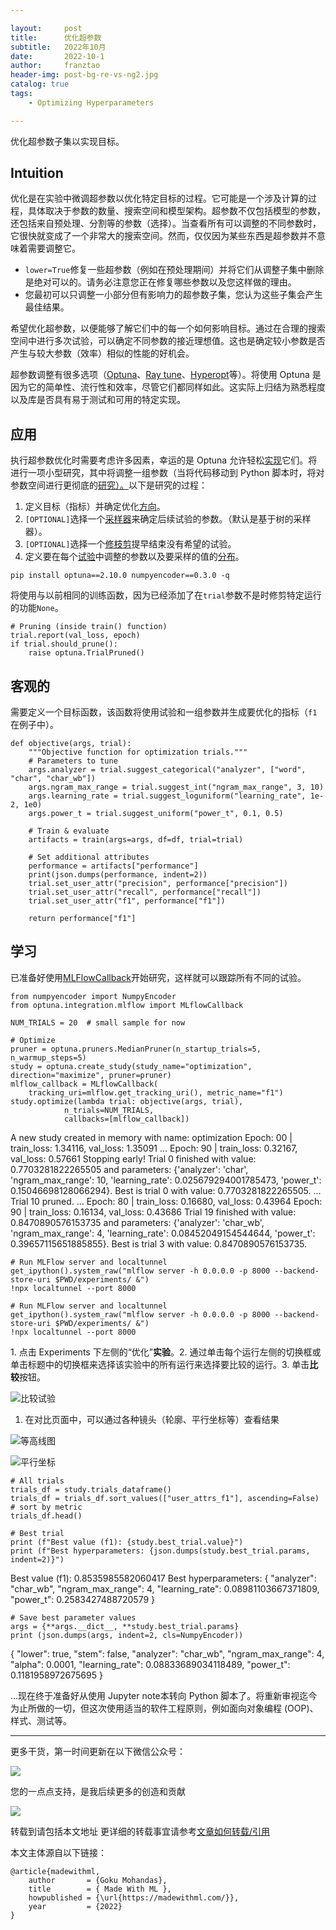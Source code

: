 ```yaml
---

layout:     post
title:      优化超参数
subtitle:   2022年10月
date:       2022-10-1
author:     franztao
header-img: post-bg-re-vs-ng2.jpg
catalog: true
tags:
    - Optimizing Hyperparameters

---
```


优化超参数子集以实现目标。

## Intuition

优化是在实验中微调超参数以优化特定目标的过程。它可能是一个涉及计算的过程，具体取决于参数的数量、搜索空间和模型架构。超参数不仅包括模型的参数，还包括来自预处理、分割等的参数（选择）。当查看所有可以调整的不同参数时，它很快就变成了一个非常大的搜索空间。然而，仅仅因为某些东西是超参数并不意味着需要调整它。

- `lower=True`修复一些超参数（例如在预处理期间）并将它们从调整子集中删除是绝对可以的。请务必注意您正在修复哪些参数以及您这样做的理由。
- 您最初可以只调整一小部分但有影响力的超参数子集，您认为这些子集会产生最佳结果。

希望优化超参数，以便能够了解它们中的每一个如何影响目标。通过在合理的搜索空间中进行多次试验，可以确定不同参数的接近理想值。这也是确定较小参数是否产生与较大参数（效率）相似的性能的好机会。

超参数调整有很多选项（[Optuna](https://github.com/optuna/optuna)、[Ray tune](https://github.com/ray-project/ray/tree/master/python/ray/tune)、[Hyperopt](https://github.com/hyperopt/hyperopt)等）。将使用 Optuna 是因为它的简单性、流行性和效率，尽管它们都同样如此。这实际上归结为熟悉程度以及库是否具有易于测试和可用的特定实现。

## 应用

执行超参数优化时需要考虑许多因素，幸运的是 Optuna 允许轻松[实现](https://optuna.readthedocs.io/en/stable/reference/)它们。将进行一项小型研究，其中将调整一组参数（当将代码移动到 Python 脚本时，将对参数空间进行更彻底的[研究）。](https://optuna.readthedocs.io/en/stable/reference/study.html)以下是研究的过程：

1. 定义目标（指标）并确定优化[方向](https://optuna.readthedocs.io/en/stable/reference/generated/optuna.study.StudyDirection.html#optuna.study.StudyDirection)。
2. `[OPTIONAL]`选择一个[采样器](https://optuna.readthedocs.io/en/stable/reference/samplers.html)来确定后续试验的参数。（默认是基于树的采样器）。
3. `[OPTIONAL]`选择一个[修枝剪](https://optuna.readthedocs.io/en/stable/reference/pruners.html)提早结束没有希望的试验。
4. 定义要在每个[试验](https://optuna.readthedocs.io/en/stable/reference/trial.html)中调整的参数以及要采样的值的[分布](https://optuna.readthedocs.io/en/stable/reference/generated/optuna.trial.Trial.html#optuna-trial-trial)。

```
pip install optuna==2.10.0 numpyencoder==0.3.0 -q
```

将使用与以前相同的训练函数，因为已经添加了在`trial`参数不是时修剪特定运行的功能`None`。

```
# Pruning (inside train() function)
trial.report(val_loss, epoch)
if trial.should_prune():
    raise optuna.TrialPruned()

```



## 客观的

需要定义一个目标函数，该函数将使用试验和一组参数并生成要优化的指标（`f1`在例子中）。

```
def objective(args, trial):
    """Objective function for optimization trials."""
    # Parameters to tune
    args.analyzer = trial.suggest_categorical("analyzer", ["word", "char", "char_wb"])
    args.ngram_max_range = trial.suggest_int("ngram_max_range", 3, 10)
    args.learning_rate = trial.suggest_loguniform("learning_rate", 1e-2, 1e0)
    args.power_t = trial.suggest_uniform("power_t", 0.1, 0.5)

    # Train & evaluate
    artifacts = train(args=args, df=df, trial=trial)

    # Set additional attributes
    performance = artifacts["performance"]
    print(json.dumps(performance, indent=2))
    trial.set_user_attr("precision", performance["precision"])
    trial.set_user_attr("recall", performance["recall"])
    trial.set_user_attr("f1", performance["f1"])

    return performance["f1"]

```



## 学习

已准备好使用[MLFlowCallback](https://optuna.readthedocs.io/en/stable/reference/generated/optuna.integration.MLflowCallback.html)开始研究，这样就可以跟踪所有不同的试验。

```
from numpyencoder import NumpyEncoder
from optuna.integration.mlflow import MLflowCallback

```

```
NUM_TRIALS = 20  # small sample for now

```

```
# Optimize
pruner = optuna.pruners.MedianPruner(n_startup_trials=5, n_warmup_steps=5)
study = optuna.create_study(study_name="optimization", direction="maximize", pruner=pruner)
mlflow_callback = MLflowCallback(
    tracking_uri=mlflow.get_tracking_uri(), metric_name="f1")
study.optimize(lambda trial: objective(args, trial),
            n_trials=NUM_TRIALS,
            callbacks=[mlflow_callback])

```

A new study created in memory with name: optimization
Epoch: 00 | train_loss: 1.34116, val_loss: 1.35091
...
Epoch: 90 | train_loss: 0.32167, val_loss: 0.57661
Stopping early!
Trial 0 finished with value: 0.7703281822265505 and parameters: {'analyzer': 'char', 'ngram_max_range': 10, 'learning_rate': 0.025679294001785473, 'power_t': 0.15046698128066294}. Best is trial 0 with value: 0.7703281822265505.
...
Trial 10 pruned.
...
Epoch: 80 | train_loss: 0.16680, val_loss: 0.43964
Epoch: 90 | train_loss: 0.16134, val_loss: 0.43686
Trial 19 finished with value: 0.8470890576153735 and parameters: {'analyzer': 'char_wb', 'ngram_max_range': 4, 'learning_rate': 0.08452049154544644, 'power_t': 0.39657115651885855}. Best is trial 3 with value: 0.8470890576153735.



```
# Run MLFlow server and localtunnel
get_ipython().system_raw("mlflow server -h 0.0.0.0 -p 8000 --backend-store-uri $PWD/experiments/ &")
!npx localtunnel --port 8000

```

```
# Run MLFlow server and localtunnel
get_ipython().system_raw("mlflow server -h 0.0.0.0 -p 8000 --backend-store-uri $PWD/experiments/ &")
!npx localtunnel --port 8000

```



1\. 点击 Experiments 下左侧的“优化”**实验**。2\. 通过单击每个运行左侧的切换框或单击标题中的切换框来选择该实验中的所有运行来选择要比较的运行。3\. 单击**比较**按钮。

![比较试验](https://madewithml.com/static/images/mlops/hyperparameter_optimization/compare.png)

1. 在对比页面中，可以通过各种镜头（轮廓、平行坐标等）查看结果

![等高线图](https://madewithml.com/static/images/mlops/hyperparameter_optimization/contour.png)

![平行坐标](https://madewithml.com/static/images/mlops/hyperparameter_optimization/parallel_coordinates.png)

```
# All trials
trials_df = study.trials_dataframe()
trials_df = trials_df.sort_values(["user_attrs_f1"], ascending=False)  # sort by metric
trials_df.head()

```

```
# Best trial
print (f"Best value (f1): {study.best_trial.value}")
print (f"Best hyperparameters: {json.dumps(study.best_trial.params, indent=2)}")

```

Best value (f1): 0.8535985582060417
Best hyperparameters: {
  "analyzer": "char_wb",
  "ngram_max_range": 4,
  "learning_rate": 0.08981103667371809,
  "power_t": 0.2583427488720579
}

```
# Save best parameter values
args = {**args.__dict__, **study.best_trial.params}
print (json.dumps(args, indent=2, cls=NumpyEncoder))

```

{
  "lower": true,
  "stem": false,
  "analyzer": "char_wb",
  "ngram_max_range": 4,
  "alpha": 0.0001,
  "learning_rate": 0.08833689034118489,
  "power_t": 0.1181958972675695
}





...现在终于准备好从使用 Jupyter note本转向 Python 脚本了。将重新审视迄今为止所做的一切，但这次使用适当的软件工程原则，例如面向对象编程 (OOP)、样式、测试等。

___

更多干货，第一时间更新在以下微信公众号：

![](https://raw.githubusercontent.com/franztao/blog_picture/main/marktext/2023-01-10-23-44-06-image.png)

您的一点点支持，是我后续更多的创造和贡献

![](https://raw.githubusercontent.com/franztao/blog_picture/main/marktext/2023-01-10-23-43-17-image.png)



转载到请包括本文地址
更详细的转载事宜请参考[文章如何转载/引用](https://franztao.github.io/2022/12/04/%E6%96%87%E7%AB%A0%E5%A6%82%E4%BD%95%E8%BD%AC%E8%BD%BD%E5%92%8C%E5%BC%95%E7%94%A8/)

本文主体源自以下链接：

```
@article{madewithml,
    author       = {Goku Mohandas},
    title        = { Made With ML },
    howpublished = {\url{https://madewithml.com/}},
    year         = {2022}
}
```